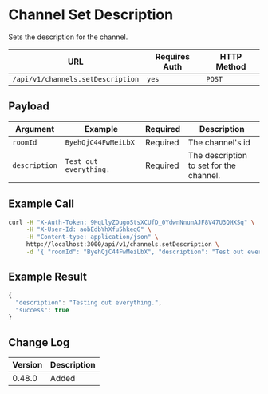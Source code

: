 # Channel Set Description

Sets the description for the channel.

| URL                               | Requires Auth | HTTP Method |
| --------------------------------- | ------------- | ----------- |
| `/api/v1/channels.setDescription` | `yes`         | `POST`      |

## Payload

| Argument      | Example                | Required | Description                             |
| ------------- | ---------------------- | -------- | --------------------------------------- |
| `roomId`      | `ByehQjC44FwMeiLbX`    | Required | The channel's id                        |
| `description` | `Test out everything.` | Required | The description to set for the channel. |

## Example Call

```bash
curl -H "X-Auth-Token: 9HqLlyZOugoStsXCUfD_0YdwnNnunAJF8V47U3QHXSq" \
     -H "X-User-Id: aobEdbYhXfu5hkeqG" \
     -H "Content-type: application/json" \
     http://localhost:3000/api/v1/channels.setDescription \
     -d '{ "roomId": "ByehQjC44FwMeiLbX", "description": "Test out everything" }'
```

## Example Result

```javascript
{
  "description": "Testing out everything.",
  "success": true
}
```

## Change Log

| Version | Description |
| ------- | ----------- |
| 0.48.0  | Added       |
